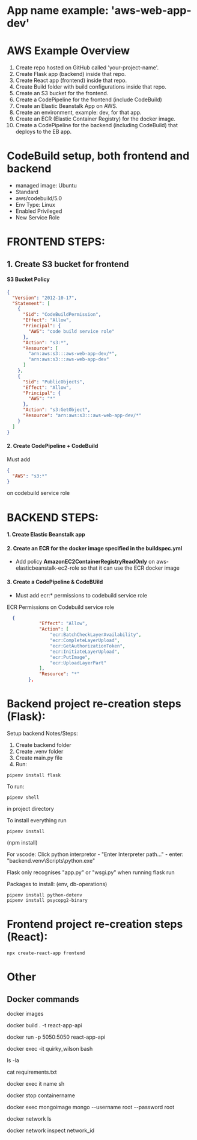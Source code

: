 # App name example: 'aws-web-app-dev'

# AWS Example Overview

1. Create repo hosted on GitHub called 'your-project-name'.
2. Create Flask app (backend) inside that repo.
3. Create React app (frontend) inside that repo.
4. Create Build folder with build configurations inside that repo.
5. Create an S3 bucket for the frontend.
6. Create a CodePipeline for the frontend (include CodeBuild)
7. Create an Elastic Beanstalk App on AWS.
8. Create an environment, example: dev, for that app.
9. Create an ECR (Elastic Container Registry) for the docker image.
10. Create a CodePipeline for the backend (including CodeBuild) that deploys to the EB app.

# CodeBuild setup, both frontend and backend

- managed image: Ubuntu
- Standard
- aws/codebuild/5.0
- Env Type: Linux
- Enabled Privileged
- New Service Role

# FRONTEND STEPS:

## 1. Create S3 bucket for frontend

#### S3 Bucket Policy

```json
{
  "Version": "2012-10-17",
  "Statement": [
    {
      "Sid": "CodeBuildPermission",
      "Effect": "Allow",
      "Principal": {
        "AWS": "code build service role"
      },
      "Action": "s3:*",
      "Resource": [
        "arn:aws:s3:::aws-web-app-dev/*",
        "arn:aws:s3:::aws-web-app-dev"
      ]
    },
    {
      "Sid": "PublicObjects",
      "Effect": "Allow",
      "Principal": {
        "AWS": "*"
      },
      "Action": "s3:GetObject",
      "Resource": "arn:aws:s3:::aws-web-app-dev/*"
    }
  ]
}
```

#### 2. Create CodePipeline + CodeBuild

Must add

```json
{
  "AWS": "s3:*"
}
```

on codebuild service role

# BACKEND STEPS:

#### 1. Create Elastic Beanstalk app

#### 2. Create an ECR for the docker image specified in the buildspec.yml

- Add policy **AmazonEC2ContainerRegistryReadOnly** on aws-elasticbeanstalk-ec2-role so that it can use the ECR docker image

#### 3. Create a CodePipeline & CodeBUild

- Must add ecr:\* permissions to codebuild service role

ECR Permissions on Codebuild service role

```json
  {
            "Effect": "Allow",
            "Action": [
                "ecr:BatchCheckLayerAvailability",
                "ecr:CompleteLayerUpload",
                "ecr:GetAuthorizationToken",
                "ecr:InitiateLayerUpload",
                "ecr:PutImage",
                "ecr:UploadLayerPart"
            ],
            "Resource": "*"
        },
```

# Backend project re-creation steps (Flask):

Setup backend Notes/Steps:

1. Create backend folder
2. Create .venv folder
3. Create main.py file
4. Run:

```console
pipenv install flask
```

To run:

```console
pipenv shell
```

in project directory

To install everything run

```console
pipenv install
```

(npm install)

For vscode: Click python interpretor - "Enter Interpreter path..." - enter: "backend\.venv\Scripts\python.exe"

Flask only recognises "app.py" or "wsgi.py" when running flask run

Packages to install: (env, db-operations)

```console
pipenv install python-dotenv
pipenv install psycopg2-binary
```

# Frontend project re-creation steps (React):

```console
npx create-react-app frontend
```

# Other

## Docker commands

docker images

docker build . -t react-app-api

docker run -p 5050:5050 react-app-api

docker exec -it quirky_wilson bash

ls -la

cat requirements.txt

docker exec it name sh

docker stop containername

docker exec mongoimage mongo --username root --password root

docker network ls

docker network inspect network_id
